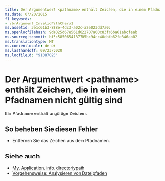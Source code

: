 ```yaml
---
title: Der Argumentwert <pathname> enthält Zeichen, die in einem Pfadnamen nicht gültig sind
ms.date: 07/20/2015
f1_keywords:
- vbrArgument_InvalidPathChars1
ms.assetid: 3e1c61b3-888e-4dc3-a02c-a2e023dd7a07
ms.openlocfilehash: 9de025d67e561d022707a00c83fc6ba61abcfeab
ms.sourcegitcommit: bf5c5850654187705bc94cc40ebfb62fe346ab02
ms.translationtype: MT
ms.contentlocale: de-DE
ms.lasthandoff: 09/23/2020
ms.locfileid: "91087023"
---
```

# <a name="argument-value-pathname-contains-characters-that-are-not-valid-in-a-path-name"></a>Der Argumentwert \<pathname> enthält Zeichen, die in einem Pfadnamen nicht gültig sind

Ein Pfadname enthält ungültige Zeichen.  
  
## <a name="to-correct-this-error"></a>So beheben Sie diesen Fehler  
  
- Entfernen Sie das Zeichen aus dem Pfadnamen.  
  
## <a name="see-also"></a>Siehe auch

- [My. Application. info. directoriypath](xref:Microsoft.VisualBasic.ApplicationServices.AssemblyInfo.DirectoryPath)
- [Vorgehensweise: Analysieren von Dateipfaden](../developing-apps/programming/drives-directories-files/how-to-parse-file-paths.md)
